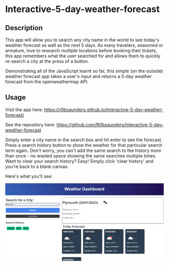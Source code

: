 # Interactive-5-day-weather-forecast

## Description
This app will allow you to search any city name in the world to see today's weather forecast as well as the next 5 days. As many travelers, seasoned or armature, love to research multiple locations before booking their tickets, this app remembers what the user searched for and allows them to quickly re-search a city at the press of a button.

Demonstrating all of the JavaScript learnt so far, this simple (on the outside) weather forecast app takes a user's input and returns a 5-day weather forecast from the openweathermap API.

## Usage

Visit the app here: https://r0bsaunders.github.io/Interactive-5-day-weather-forecast/

See the repository here: https://github.com/R0bsaunders/Interactive-5-day-weather-forecast

Simply enter a city name in the search box and hit enter to see the forecast. Press a search history button to show the weather for that particular search term again. Don't worry, you can't add the same search to the history more than once - no wasted space showing the same searches multiple times. Want to clear your search history? Easy! Simply click 'clear history' and you're back to a blank canvas.

Here's what you'll see:

![screenshot-of-weather-app](assets/images/app-screenshot.jpg)